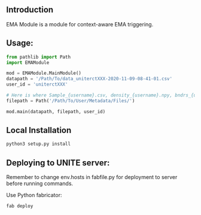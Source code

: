 ## Introduction

EMA Module is a module for context-aware EMA triggering.

## Usage:

```Python
from pathlib import Path
import EMAModule

mod = EMAModule.MainModule()
datapath = '/Path/To/data_uniterctXXX-2020-11-09-08-41-01.csv'
user_id = 'uniterctXXX'

# Here is where Sample_{username}.csv, density_{username}.npy, bndrs_{username}.csv and userinfo_{username}.json files are stored.
filepath = Path('/Path/To/User/Metadata/Files/')

mod.main(datapath, filepath, user_id)
```

## Local Installation
```bash
python3 setup.py install
```

## Deploying to UNITE server:

Remember to change env.hosts in fabfile.py for deployment to server before running commands.

Use Python fabricator:
```bash
fab deploy
```
